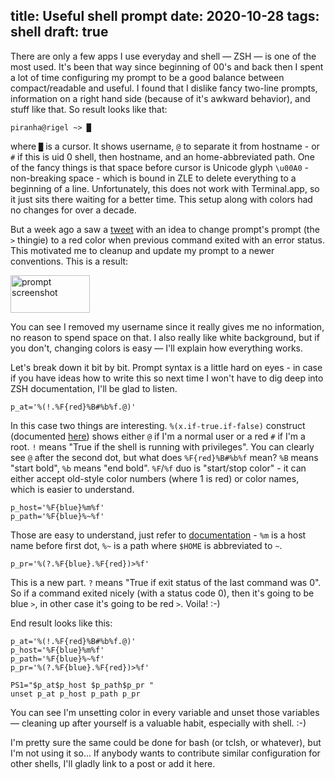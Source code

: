 title: Useful shell prompt
date: 2020-10-28
tags: shell
draft: true
----

There are only a few apps I use everyday and shell — ZSH — is one of the most used. It's been that way since beginning of 00's and back then I spent a lot of time configuring my prompt to be a good balance between compact/readable and useful. I found that I dislike fancy two-line prompts, information on a right hand side (because of it's awkward behavior), and stuff like that. So result looks like that:

```
piranha@rigel ~> █
```

where `█` is a cursor. It shows username, `@` to separate it from hostname - or `#` if this is uid 0 shell, then hostname, and an home-abbreviated path. One of the fancy things is that space before cursor is Unicode glyph `\u00A0` - non-breaking space - which is bound in ZLE to delete everything to a beginning of a line. Unfortunately, this does not work with Terminal.app, so it just sits there waiting for a better time. This setup along with colors had no changes for over a decade.

But a week ago a saw a [tweet](https://twitter.com/thingskatedid/status/1316081732467081217) with an idea to change prompt's prompt (the `>` thingie) to a red color when previous command exited with an error status. This motivated me to cleanup and update my prompt to a newer conventions. This is a result:

<p><img alt="prompt screenshot" src="/media/prompt.jpg" height="60px" width="127px"></p>

You can see I removed my username since it really gives me no information, no reason to spend space on that. I also really like white background, but if you don't, changing colors is easy — I'll explain how everything works.

Let's break down it bit by bit. Prompt syntax is a little hard on eyes - in case if you have ideas how to write this so next time I won't have to dig deep into ZSH documentation, I'll be glad to listen.

```
p_at='%(!.%F{red}%B#%b%f.@)'
```

In this case two things are interesting. `%(x.if-true.if-false)` construct (documented [here][1]) shows either `@` if I'm a normal user or a red `#` if I'm a root. `!` means "True if the shell is running with privileges". You can clearly see `@` after the second dot, but what does `%F{red}%B#%b%f` mean? `%B` means "start bold", `%b` means "end bold". `%F`/`%f` duo is "start/stop color" - it can either accept old-style color numbers (where 1 is red) or color names, which is easier to understand.

```
p_host='%F{blue}%m%f'
p_path='%F{blue}%~%f'
```

Those are easy to understand, just refer to [documentation][2] - `%m` is a host name before first dot, `%~` is a path where `$HOME` is abbreviated to `~`.

```
p_pr='%(?.%F{blue}.%F{red})>%f'
```

This is a new part. `?` means "True if exit status of the last command was 0". So if a command exited nicely (with a status code 0), then it's going to be blue `>`, in other case it's going to be red `>`. Voila! :-)

End result looks like this:

```
p_at='%(!.%F{red}%B#%b%f.@)'
p_host='%F{blue}%m%f'
p_path='%F{blue}%~%f'
p_pr='%(?.%F{blue}.%F{red})>%f'

PS1="$p_at$p_host $p_path$p_pr "
unset p_at p_host p_path p_pr
```

You can see I'm unsetting color in every variable and unset those variables — cleaning up after yourself is a valuable habit, especially with shell. :-) 

I'm pretty sure the same could be done for bash (or tclsh, or whatever), but I'm not using it so... If anybody wants to contribute similar configuration for other shells, I'll gladly link to a post or add it here.

[1]: http://zsh.sourceforge.net/Doc/Release/Prompt-Expansion.html#Conditional-Substrings-in-Prompts
[2]: http://zsh.sourceforge.net/Doc/Release/Prompt-Expansion.html